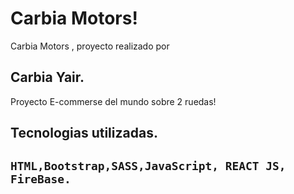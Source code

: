 # Carbia Motors!

Carbia Motors , proyecto realizado por 
## Carbia Yair.
Proyecto E-commerse del mundo  sobre 2 ruedas!
## Tecnologias utilizadas.
## `HTML,Bootstrap,SASS,JavaScript, REACT JS, FireBase.`


 